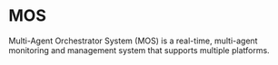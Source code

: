 # MOS
Multi-Agent Orchestrator System (MOS) is a real-time, multi-agent monitoring and management system that supports multiple platforms.
